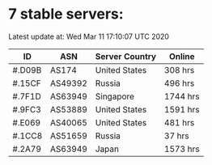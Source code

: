 # 7 stable servers:

Latest update at: Wed Mar 11 17:10:07 UTC 2020

| ID | ASN | Server Country | Online |
| -- | --- | -------------- | ------ |
| #.D09B | AS174 | United States | 308 hrs |
| #.15CF | AS49392 | Russia | 496 hrs |
| #.7F1D | AS63949 | Singapore | 1744 hrs |
| #.9FC3 | AS53889 | United States | 1591 hrs |
| #.E069 | AS40065 | United States | 481 hrs |
| #.1CC8 | AS51659 | Russia | 37 hrs |
| #.2A79 | AS63949 | Japan | 1573 hrs |

